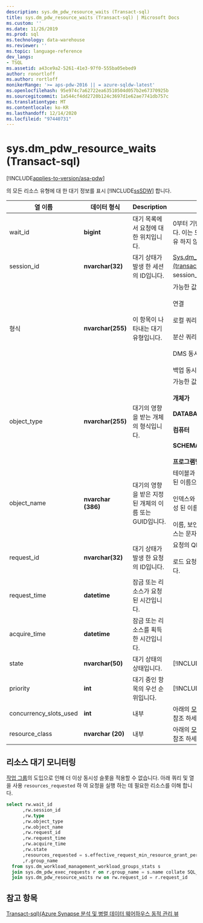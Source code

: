 ```yaml
---
description: sys.dm_pdw_resource_waits (Transact-sql)
title: sys.dm_pdw_resource_waits (Transact-sql) | Microsoft Docs
ms.custom: ''
ms.date: 11/26/2019
ms.prod: sql
ms.technology: data-warehouse
ms.reviewer: ''
ms.topic: language-reference
dev_langs:
- TSQL
ms.assetid: a43ce9a2-5261-41e3-97f0-555ba05ebed9
author: ronortloff
ms.author: rortloff
monikerRange: '>= aps-pdw-2016 || = azure-sqldw-latest'
ms.openlocfilehash: 95e974c7a62722ea63510504d057b2e67370925b
ms.sourcegitcommit: 1a544cf4dd2720b124c3697d1e62ae7741db757c
ms.translationtype: MT
ms.contentlocale: ko-KR
ms.lasthandoff: 12/14/2020
ms.locfileid: "97440731"
---
```

# <a name="sysdm_pdw_resource_waits-transact-sql"></a>sys.dm_pdw_resource_waits (Transact-sql)
[!INCLUDE[applies-to-version/asa-pdw](../../includes/applies-to-version/asa-pdw.md)]

  의 모든 리소스 유형에 대 한 대기 정보를 표시 [!INCLUDE[ssSDW](../../includes/sssdw-md.md)] 합니다.  
  
|열 이름|데이터 형식|Description|범위|  
|-----------------|---------------|-----------------|-----------|  
|wait_id|**bigint**|대기 목록에서 요청에 대 한 위치입니다.|0부터 기반으로 하는 서 수입니다. 이는 모든 대기 항목에서 고유 하지 않습니다.|  
|session_id|**nvarchar(32)**|대기 상태가 발생 한 세션의 ID입니다.|[Sys.dm_pdw_exec_sessions &#40;transact-sql&#41;](../../relational-databases/system-dynamic-management-views/sys-dm-pdw-exec-sessions-transact-sql.md)에서 session_id를 참조 하세요.|  
|형식|**nvarchar(255)**|이 항목이 나타내는 대기 유형입니다.|가능한 값은 다음과 같습니다.<br /><br /> 연결<br /><br /> 로컬 쿼리 동시성<br /><br /> 분산 쿼리 동시성<br /><br /> DMS 동시성<br /><br /> 백업 동시성|  
|object_type|**nvarchar(255)**|대기의 영향을 받는 개체의 형식입니다.|가능한 값은 다음과 같습니다.<br /><br /> **개체가**<br /><br /> **DATABASE**<br /><br /> **컴퓨터**<br /><br /> **SCHEMA**<br /><br /> **프로그램별**|  
|object_name|**nvarchar (386)**|대기의 영향을 받은 지정 된 개체의 이름 또는 GUID입니다.|테이블과 뷰는 세 부분으로 구성 된 이름으로 표시 됩니다.<br /><br /> 인덱스와 통계는 네 부분으로 구성 된 이름으로 표시 됩니다.<br /><br /> 이름, 보안 주체 및 데이터베이스는 문자열 이름입니다.|  
|request_id|**nvarchar(32)**|대기 상태가 발생 한 요청의 ID입니다.|요청의 QID 식별자입니다.<br /><br /> 로드 요청의 GUID 식별자입니다.|  
|request_time|**datetime**|잠금 또는 리소스가 요청 된 시간입니다.||  
|acquire_time|**datetime**|잠금 또는 리소스를 획득 한 시간입니다.||  
|state|**nvarchar(50)**|대기 상태의 상태입니다.|[!INCLUDE[ssInfoNA](../../includes/ssinfona-md.md)]|  
|priority|**int**|대기 중인 항목의 우선 순위입니다.|[!INCLUDE[ssInfoNA](../../includes/ssinfona-md.md)]|  
|concurrency_slots_used|**int**|내부|아래의 [모니터링 리소스 대기](#monitor-resource-waits) 를 참조 하세요.|  
|resource_class|**nvarchar (20)**|내부 |아래의 [모니터링 리소스 대기](#monitor-resource-waits) 를 참조 하세요.|  
  
## <a name="monitor-resource-waits"></a>리소스 대기 모니터링 
[작업 그룹](/azure/sql-data-warehouse/sql-data-warehouse-workload-isolation)의 도입으로 인해 더 이상 동시성 슬롯을 적용할 수 없습니다.  아래 쿼리 및 열을 사용 `resources_requested` 하 여 요청을 실행 하는 데 필요한 리소스를 이해 합니다.

```sql
select rw.wait_id
      ,rw.session_id
      ,rw.type
      ,rw.object_type
      ,rw.object_name
      ,rw.request_id
      ,rw.request_time
      ,rw.acquire_time
      ,rw.state
      ,resources_requested = s.effective_request_min_resource_grant_percent
      ,r.group_name
  from sys.dm_workload_management_workload_groups_stats s
  join sys.dm_pdw_exec_requests r on r.group_name = s.name collate SQL_Latin1_General_CP1_CI_AS
  join sys.dm_pdw_resource_waits rw on rw.request_id = r.request_id
```

## <a name="see-also"></a>참고 항목  
 [Transact-sql&#41;&#40;Azure Synapse 분석 및 병렬 데이터 웨어하우스 동적 관리 뷰 ](../../relational-databases/system-dynamic-management-views/sql-and-parallel-data-warehouse-dynamic-management-views.md)  
  
